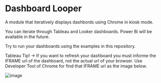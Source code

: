 # Dashboard Looper
A module that iteratively displays dashbords using Chrome in kiosk mode.

You can iterate through Tableau and Looker dashboards.
Power Bi will be available in the future.

Try to run your dashboards using the examples in this repository.

Tableau Tip! ->
If you want to refresh your dashboard you must informe the IFRAME url of the dashboard, not the actual url of your browser.
Use Developer Tool of Chrome for find that IFRAME url as the image below.

![image](https://user-images.githubusercontent.com/36969427/234972035-4acf6fd5-2b4e-4929-b9ce-4ed8243afbbc.png)
